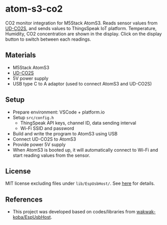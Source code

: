 # atom-s3-co2
CO2 monitor integration for M5Stack AtomS3. Reads sensor values from [UD-CO2S](https://www.iodata.jp/product/tsushin/iot/ud-co2s/), and sends values to ThingsSpeak IoT platform. Temperature, Humidity, CO2 concentration are shown in the display. Click on the display button to switch between each readings.

## Materials
- M5Stack AtomS3
- [UD-CO2S](https://www.iodata.jp/product/tsushin/iot/ud-co2s/)
- 5V power supply
- USB type C to A adaptor (used to connect AtomS3 and UD-CO2S)

## Setup
- Prepare environment: VSCode + platform.io
- Setup `src/config.h`
    - ThingSpeak API keys, channel ID, data sending interval
    - Wi-Fi SSID and password
- Build and write the program to AtomS3 using USB
- Connect UD-CO2S to AtomS3
- Provide power 5V supply
- When AtomS3 is booted up, it will automatically connect to Wi-Fi and start reading values from the sensor.

## License
MIT license excluding files under `lib/EspUsbHost/`. See [here](https://github.com/mu373/tail-estimation/blob/master/LICENSE.md) for details.

## References
- This project was developed based on codes/libraries from [wakwak-koba/EspUsbHost](https://github.com/wakwak-koba/EspUsbHost).
